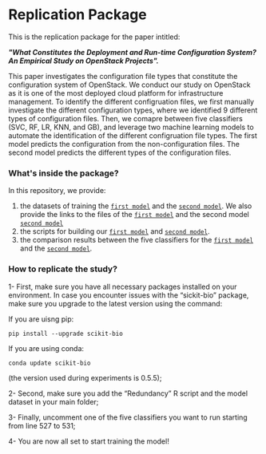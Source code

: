 # Replication Package


This is the replication package for the paper intitled:

__*"What Constitutes the Deployment and Run-time Configuration System? An Empirical Study on OpenStack Projects".*__

This paper investigates the configuration file types that constitute the configuration system of OpenStack. We conduct our study on OpenStack as it is one of the most deployed cloud platform for infrastructure management. To identify the different configruation files, we first manually investigate the different configuration types, where we identified 9 different types of configuration files. Then, we comapre between five classifiers (SVC, RF, LR, KNN, and GB), and leverage two machine learning models to automate the identification of the different configruation file types. The first model predicts the configuration from the non-configuration files. The second model predicts the different types of the configuration files.


### What's inside the package?

In this repository, we provide: 

1) the datasets of training the [``first model``](https://github.com/stilab-ets/CongIdentification/blob/main/Datasets/Dataset-Model1(configNonconfig).csv) and the [``second model``](https://github.com/stilab-ets/CongIdentification/blob/main/Datasets/Dataset-Model2(ConfigTypes).csv). We also provide the links to the files of the [``first model``](https://github.com/stilab-ets/CongIdentification/blob/main/Datasets/Links-Model1(configNonconfig).csv) and the second model [``second model``](https://github.com/stilab-ets/CongIdentification/blob/main/Datasets/Links-Model2(ConfigTypes).csv)
2) the scripts for building our [``first model``](https://github.com/stilab-ets/CongIdentification/blob/main/Scripts/Script-Model1(configNonconfig).py) and [``second model``](https://github.com/stilab-ets/CongIdentification/blob/main/Scripts/Script-Model2(ConfigTypes).py).   
3) the comparison results between the five classifiers for the [``first model``](https://github.com/stilab-ets/CongIdentification/blob/main/Classifiers-Results/Results-Model1(configNonconfig).csv) and the [``second model``](https://github.com/stilab-ets/CongIdentification/blob/main/Classifiers-Results/Results-Model2(ConfigTypes).csv).


### How to replicate the study?

1- First, make sure you have all necessary packages installed on your environment. In case you encounter issues with the “sickit-bio” package, make sure you upgrade to the latest version using the command:

If you are uisng pip:

``pip install --upgrade scikit-bio``

If you are using conda:

``conda update scikit-bio``

(the version used during experiments is 0.5.5);

2- Second, make sure you add the “Redundancy” R script and the model dataset in your main folder;

3- Finally, uncomment one of the five classifiers you want to run starting from line 527 to 531;

4- You are now all set to start training the model!









